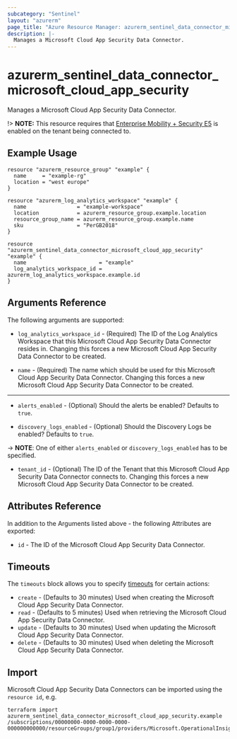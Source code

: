 ```yaml
---
subcategory: "Sentinel"
layout: "azurerm"
page_title: "Azure Resource Manager: azurerm_sentinel_data_connector_microsoft_cloud_app_security"
description: |-
  Manages a Microsoft Cloud App Security Data Connector.
---
```


# azurerm_sentinel_data_connector_microsoft_cloud_app_security

Manages a Microsoft Cloud App Security Data Connector.

 !> **NOTE:** This resource requires that [Enterprise Mobility + Security E5](https://www.microsoft.com/en-us/microsoft-365/enterprise-mobility-security) is enabled on the tenant being connected to.

## Example Usage

```hcl
resource "azurerm_resource_group" "example" {
  name     = "example-rg"
  location = "west europe"
}

resource "azurerm_log_analytics_workspace" "example" {
  name                = "example-workspace"
  location            = azurerm_resource_group.example.location
  resource_group_name = azurerm_resource_group.example.name
  sku                 = "PerGB2018"
}

resource "azurerm_sentinel_data_connector_microsoft_cloud_app_security" "example" {
  name                       = "example"
  log_analytics_workspace_id = azurerm_log_analytics_workspace.example.id
}
```

## Arguments Reference

The following arguments are supported:

* `log_analytics_workspace_id` - (Required) The ID of the Log Analytics Workspace that this Microsoft Cloud App Security Data Connector resides in. Changing this forces a new Microsoft Cloud App Security Data Connector to be created.

* `name` - (Required) The name which should be used for this Microsoft Cloud App Security Data Connector. Changing this forces a new Microsoft Cloud App Security Data Connector to be created.

---

* `alerts_enabled` - (Optional) Should the alerts be enabled? Defaults to `true`.

* `discovery_logs_enabled` - (Optional) Should the Discovery Logs be enabled? Defaults to `true`.

-> **NOTE**: One of either `alerts_enabled` or `discovery_logs_enabled` has to be specified.

* `tenant_id` - (Optional) The ID of the Tenant that this Microsoft Cloud App Security Data Connector connects to. Changing this forces a new Microsoft Cloud App Security Data Connector to be created.

## Attributes Reference

In addition to the Arguments listed above - the following Attributes are exported:

* `id` - The ID of the Microsoft Cloud App Security Data Connector.

## Timeouts

The `timeouts` block allows you to specify [timeouts](https://www.terraform.io/docs/configuration/resources.html#timeouts) for certain actions:

* `create` - (Defaults to 30 minutes) Used when creating the Microsoft Cloud App Security Data Connector.
* `read` - (Defaults to 5 minutes) Used when retrieving the Microsoft Cloud App Security Data Connector.
* `update` - (Defaults to 30 minutes) Used when updating the Microsoft Cloud App Security Data Connector.
* `delete` - (Defaults to 30 minutes) Used when deleting the Microsoft Cloud App Security Data Connector.

## Import

Microsoft Cloud App Security Data Connectors can be imported using the `resource id`, e.g.

```shell
terraform import azurerm_sentinel_data_connector_microsoft_cloud_app_security.example /subscriptions/00000000-0000-0000-0000-000000000000/resourceGroups/group1/providers/Microsoft.OperationalInsights/workspaces/workspace1/providers/Microsoft.SecurityInsights/dataConnectors/dc1
```
